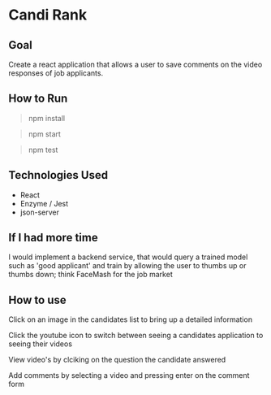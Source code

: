 # Candi Rank

## Goal

Create a react application that allows a user to save comments on the video responses of job applicants.

## How to Run

>npm install

>npm start

>npm test

## Technologies Used

* React 
* Enzyme / Jest
* json-server

## If I had more time
I would implement a backend service, that would query a trained model such as 'good applicant' and train by allowing the user to thumbs up or thumbs down; think FaceMash for the job market

## How to use
Click on an image in the candidates list to bring up a detailed information

Click the youtube icon to switch between seeing a candidates application to seeing their videos

View video's by clciking on the question the candidate answered

Add comments by selecting a video and pressing enter on the comment form